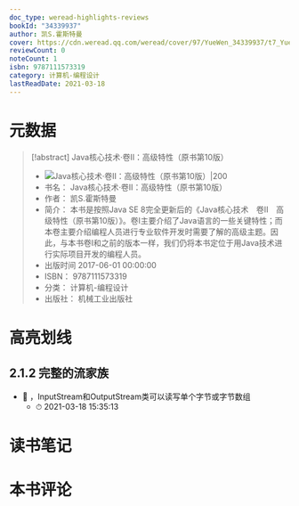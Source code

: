 ```yaml
---
doc_type: weread-highlights-reviews
bookId: "34339937"
author: 凯S.霍斯特曼
cover: https://cdn.weread.qq.com/weread/cover/97/YueWen_34339937/t7_YueWen_34339937.jpg
reviewCount: 0
noteCount: 1
isbn: 9787111573319
category: 计算机-编程设计
lastReadDate: 2021-03-18
---
```

# 元数据
> [!abstract] Java核心技术·卷Ⅱ：高级特性（原书第10版）
> - ![ Java核心技术·卷Ⅱ：高级特性（原书第10版）|200](https://cdn.weread.qq.com/weread/cover/97/YueWen_34339937/t7_YueWen_34339937.jpg)
> - 书名： Java核心技术·卷Ⅱ：高级特性（原书第10版）
> - 作者： 凯S.霍斯特曼
> - 简介： 本书是按照Java SE 8完全更新后的《Java核心技术　卷Ⅱ　高级特性（原书第10版）》。卷Ⅰ主要介绍了Java语言的一些关键特性；而本卷主要介绍编程人员进行专业软件开发时需要了解的高级主题。因此，与本书卷Ⅰ和之前的版本一样，我们仍将本书定位于用Java技术进行实际项目开发的编程人员。
> - 出版时间 2017-06-01 00:00:00
> - ISBN： 9787111573319
> - 分类： 计算机-编程设计
> - 出版社： 机械工业出版社

# 高亮划线

## 2.1.2 完整的流家族


- 📌 ，InputStream和OutputStream类可以读写单个字节或字节数组 
    - ⏱ 2021-03-18 15:35:13 
# 读书笔记

# 本书评论
